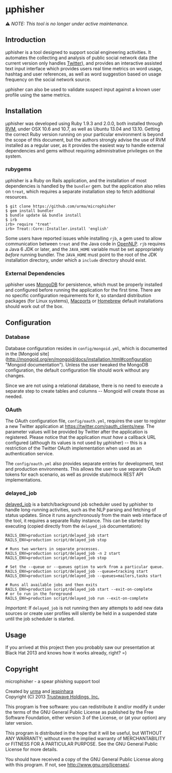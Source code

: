 # &micro;phisher

:warning: *NOTE: This tool is no longer under active maintenance.*

## Introduction

&micro;phisher is a tool designed to support social engineering activities. It
automates the collecting and analysis of public social network data (the
current version only handles [Twitter](https://www.twitter.com "Twitter")), and
provides an interactive assisted text input interface which provides users
real time metrics on word usage, hashtag and user references, as well as word
suggestion based on usage frequency on the social network source.

&micro;phisher can also be used to validate suspect input against a known user
profile using the same metrics.

## Installation

&micro;phisher was developed using Ruby 1.9.3 and 2.0.0, both installed
through [RVM](https://rvm.io/ "Ruby Version Manager"), under OSX 10.6 and
10.7, as well as Ubuntu 13.04 and 13.10. Getting the correct Ruby version
running on your particular environment is beyond the scope of this document,
but the authors strongly advise the use of RVM installed as a regular user,
as it provides the easiest way to handle external dependencies and gems
without requiring administrative privileges on the system.

### rubygems

&micro;phisher is a Ruby on Rails application, and the installation of most
dependencies is handled by the `bundler` gem. but the application also relies
on `treat`, which requires a separate installation step to fetch additional
resources.

```
$ git clone https://github.com/urma/microphisher
$ gem install bundler
$ bundle update && bundle install
$ irb
irb> require 'treat'
irb> Treat::Core::Installer.install 'english'
```

Some users have reported issues while installing `rjb`, a gem used to allow
communication between `treat` and the Java code in
[OpenNLP](https://opennlp.apache.org/ "OpenNLP"). `rjb` requires a Java 6 JDK
or later, and the `JAVA_HOME` variable must be set appropriately *before*
running bundler. The `JAVA_HOME` must point to the root of the JDK installation
directory, under which a `include` directory should exist.

### External Dependencies

&micro;phisher uses [MongoDB](http://www.mongodb.org/ "MongoDB") for persistence,
which must be properly installed and configured before running the application
for the first time. There are no specific configuration requirements for it,
so standard distribution packages (for Linux systems),
[Macports](https://www.macports.org/ "Macports") or
[Homebrew](http://brew.sh/ "Homebrew") default installations should work out of
the box.

## Configuration

### Database

Database configuration resides in `config/mongoid.yml`, which is documented in
the [Mongoid site]
(http://mongoid.org/en/mongoid/docs/installation.html#configuration
"Mongoid documentation"). Unless the user tweaked the MongoDB configuration,
the default configuration file should work without any changes.

Since we are not using a relational database, there is no need to execute
a separate step to create tables and columns -- Mongoid will create those
as needed.

### OAuth

The OAuth configuration file, `config/oauth.yml`, requires the user to
register a new Twitter application at https://twitter.com/oauth_clients/new.
The parameter values will be provided by Twitter after the application is
registered. Please notice that the application *must have* a callback
URL configured (although its values is not used by &micro;phisher) -- this
is a restriction of the Twitter OAuth implementation when used as an
authentication service.

The `config/oauth.yml` also provides separate entries for development,
test and production environments. This allows the user to use separate
OAuth tokens for each scenario, as well as provide stub/mock REST API
implementations.

### delayed_job

[delayed_job](https://github.com/collectiveidea/delayed_job
"delayed_job") is a batch/background job scheduler used by
&micro;phisher to handle long-running activities, such as the NLP
parsing and fetching of status updates. Since it runs asynchronously
from the main web interface of the tool, it requires a separate
Ruby instance. This can be started by executing (copied directly
from the `delayed_job` documentation):

```
RAILS_ENV=production script/delayed_job start
RAILS_ENV=production script/delayed_job stop

# Runs two workers in separate processes.
RAILS_ENV=production script/delayed_job -n 2 start
RAILS_ENV=production script/delayed_job stop

# Set the --queue or --queues option to work from a particular queue.
RAILS_ENV=production script/delayed_job --queue=tracking start
RAILS_ENV=production script/delayed_job --queues=mailers,tasks start

# Runs all available jobs and then exits
RAILS_ENV=production script/delayed_job start --exit-on-complete
# or to run in the foreground
RAILS_ENV=production script/delayed_job run --exit-on-complete
```

*Important:* If `delayed_job` is not running then any attempts
to add new data sources or create user profiles will silently be
held in a suspended state until the job scheduler is started.

## Usage

If you arrived at this project then you probably saw our presentation at Black Hat 2013 and knows how it works
already, right? =)

## Copyright

microphisher - a spear phishing support tool

Created by [urma](https://github.com/urma) and [jespinhara](https://github.com/jespinhara)  
Copyright (C) 2013 [Trustwave Holdings, Inc.](https://www.trustwave.com/ "Trustwave")
 
This program is free software: you can redistribute it and/or modify
it under the terms of the GNU General Public License as published by
the Free Software Foundation, either version 3 of the License, or
(at your option) any later version.
 
This program is distributed in the hope that it will be useful,
but WITHOUT ANY WARRANTY; without even the implied warranty of
MERCHANTABILITY or FITNESS FOR A PARTICULAR PURPOSE.  See the
GNU General Public License for more details.
  
You should have received a copy of the GNU General Public License
along with this program.  If not, see <http://www.gnu.org/licenses/>.
